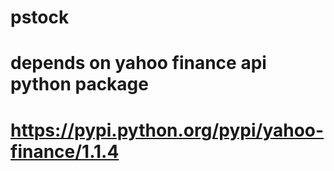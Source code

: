 # pstock
# depends on yahoo finance api python package
# https://pypi.python.org/pypi/yahoo-finance/1.1.4
